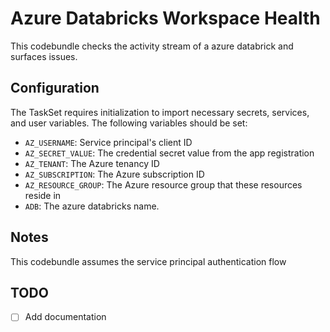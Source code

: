 # Azure Databricks Workspace Health
This codebundle checks the activity stream of a azure databrick and surfaces issues.

## Configuration

The TaskSet requires initialization to import necessary secrets, services, and user variables. The following variables should be set:

- `AZ_USERNAME`: Service principal's client ID
- `AZ_SECRET_VALUE`: The credential secret value from the app registration
- `AZ_TENANT`: The Azure tenancy ID
- `AZ_SUBSCRIPTION`: The Azure subscription ID
- `AZ_RESOURCE_GROUP`: The Azure resource group that these resources reside in
- `ADB`: The azure databricks name.

## Notes

This codebundle assumes the service principal authentication flow

## TODO
- [ ] Add documentation